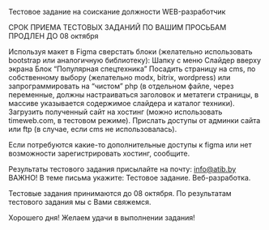 Тестовое задание на соискание должности WEB-разработчик


СРОК ПРИЕМА ТЕСТОВЫХ ЗАДАНИЙ ПО ВАШИМ ПРОСЬБАМ ПРОДЛЕН ДО 08 октября

Используя макет в Figma сверстать блоки (желательно использовать bootstrap или аналогичную библиотеку):
Шапку с меню
Слайдер вверху экрана
Блок “Популярная спецтехника”
Посадить страницу на cms, по собственному выбору (желательно modx, bitrix, wordpress) или запрограммировать на “чистом” php (в отдельном файле, через переменные, должны настраиваться заголовок и метатеги страницы, в массиве указывается содержимое слайдера и каталог техники).
Загрузить полученный сайт на хостинг (можно использовать timeweb.com, в тестовом режиме).
Прислать доступы от админки сайта или ftp (в случае, если cms не использовалась).

Если потребуются какие-то дополнительные доступы к figma или нет возможности зарегистрировать хостинг, сообщите.

Результаты тестового задания присылайте на почту: info@atib.by
ВАЖНО! В теме письма укажите: Тестовое задание. Веб-разработка.

Тестовые задания принимаются до 08 октября. По результатам тестового задания мы с Вами свяжемся. 

Хорошего дня! Желаем удачи в выполнении задания!
